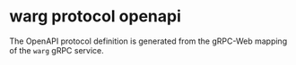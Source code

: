# warg protocol openapi

The OpenAPI protocol definition is generated from the gRPC-Web mapping of the `warg` gRPC service.
